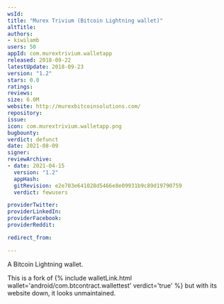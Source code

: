 ```yaml
---
wsId: 
title: "Murex Trivium (Bitcoin Lightning wallet)"
altTitle: 
authors:
- kiwilamb
users: 50
appId: com.murextrivium.walletapp
released: 2018-09-22
latestUpdate: 2018-09-23
version: "1.2"
stars: 0.0
ratings: 
reviews: 
size: 6.0M
website: http://murexbitcoinsolutions.com/
repository: 
issue: 
icon: com.murextrivium.walletapp.png
bugbounty: 
verdict: defunct
date: 2021-08-09
signer: 
reviewArchive:
- date: 2021-04-15
  version: "1.2"
  appHash: 
  gitRevision: e2e703e641028d5466e8e09931b9c89d19790759
  verdict: fewusers

providerTwitter: 
providerLinkedIn: 
providerFacebook: 
providerReddit: 

redirect_from:

---
```



A Bitcoin Lightning wallet.

This is a fork of {% include walletLink.html wallet='android/com.btcontract.wallettest' verdict='true' %} but with its website down, it looks unmaintained.
